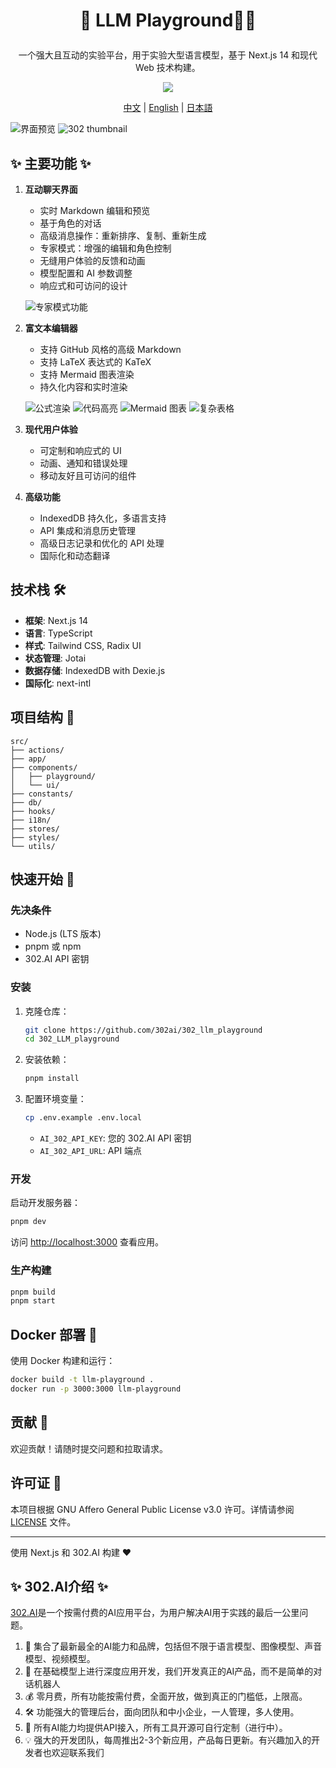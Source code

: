# <p align="center">🤖 LLM Playground🚀✨</p>

<p align="center">一个强大且互动的实验平台，用于实验大型语言模型，基于 Next.js 14 和现代 Web 技术构建。</p>

<p align="center"><a href="https://302.ai/tools/word/" target="blank"><img src="https://file.302ai.cn/gpt/imgs/github/302_badge.png" /></a></p >

<p align="center"><a href="README zh.md">中文</a> | <a href="README.md">English</a> | <a href="README_ja.md">日本語</a></p>

![界面预览](docs/302-LLM-游乐场.png) 
![302 thumbnail](readme-thumbnail.jpg)

## ✨ 主要功能 ✨

1. **互动聊天界面**
   - 实时 Markdown 编辑和预览
   - 基于角色的对话
   - 高级消息操作：重新排序、复制、重新生成
   - 专家模式：增强的编辑和角色控制
   - 无缝用户体验的反馈和动画
   - 模型配置和 AI 参数调整
   - 响应式和可访问的设计

   ![专家模式功能](docs/expert_mode_features.png)

2. **富文本编辑器**
   - 支持 GitHub 风格的高级 Markdown
   - 支持 LaTeX 表达式的 KaTeX
   - 支持 Mermaid 图表渲染
   - 持久化内容和实时渲染

   ![公式渲染](docs/formula_rendering.png)
   ![代码高亮](docs/code_highlighting.png)
   ![Mermaid 图表](docs/mermaid_diagrams.png)
   ![复杂表格](docs/complex_tables.png)

3. **现代用户体验**
   - 可定制和响应式的 UI
   - 动画、通知和错误处理
   - 移动友好且可访问的组件

4. **高级功能**
   - IndexedDB 持久化，多语言支持
   - API 集成和消息历史管理
   - 高级日志记录和优化的 API 处理
   - 国际化和动态翻译

## 技术栈 🛠️

- **框架**: Next.js 14
- **语言**: TypeScript
- **样式**: Tailwind CSS, Radix UI
- **状态管理**: Jotai
- **数据存储**: IndexedDB with Dexie.js
- **国际化**: next-intl

## 项目结构 📁

```plaintext
src/
├── actions/
├── app/
├── components/
│   ├── playground/
│   └── ui/
├── constants/
├── db/
├── hooks/
├── i18n/
├── stores/
├── styles/
└── utils/
```

## 快速开始 🚀

### 先决条件

- Node.js (LTS 版本)
- pnpm 或 npm
- 302.AI API 密钥

### 安装

1. 克隆仓库：
   ```bash
   git clone https://github.com/302ai/302_llm_playground
   cd 302_LLM_playground
   ```
   
2. 安装依赖：
   ```bash
   pnpm install
   ```

3. 配置环境变量：
   ```bash
   cp .env.example .env.local
   ```

   - `AI_302_API_KEY`: 您的 302.AI API 密钥
   - `AI_302_API_URL`: API 端点

### 开发

启动开发服务器：

```bash
pnpm dev
```

访问 [http://localhost:3000](http://localhost:3000) 查看应用。

### 生产构建

```bash
pnpm build
pnpm start
```

## Docker 部署 🐳

使用 Docker 构建和运行：

```bash
docker build -t llm-playground .
docker run -p 3000:3000 llm-playground
```

## 贡献 🤝

欢迎贡献！请随时提交问题和拉取请求。

## 许可证 📜

本项目根据 GNU Affero General Public License v3.0 许可。详情请参阅 [LICENSE](LICENSE) 文件。

---

使用 Next.js 和 302.AI 构建 ❤️

## ✨ 302.AI介绍 ✨
[302.AI](https://302.ai)是一个按需付费的AI应用平台，为用户解决AI用于实践的最后一公里问题。
1. 🧠 集合了最新最全的AI能力和品牌，包括但不限于语言模型、图像模型、声音模型、视频模型。
2. 🚀 在基础模型上进行深度应用开发，我们开发真正的AI产品，而不是简单的对话机器人
3. 💰 零月费，所有功能按需付费，全面开放，做到真正的门槛低，上限高。
4. 🛠 功能强大的管理后台，面向团队和中小企业，一人管理，多人使用。
5. 🔗 所有AI能力均提供API接入，所有工具开源可自行定制（进行中）。
6. 💡 强大的开发团队，每周推出2-3个新应用，产品每日更新。有兴趣加入的开发者也欢迎联系我们
